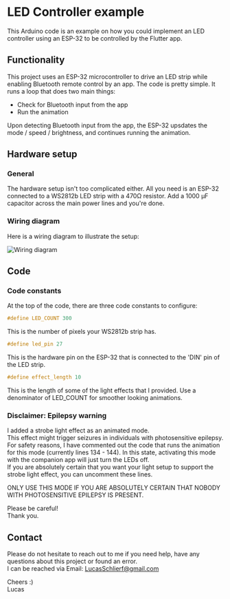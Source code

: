 # LED Controller example

This Arduino code is an example on how you could implement an LED controller using an ESP-32 to be controlled by the Flutter app.

## Functionality

This project uses an ESP-32 microcontroller to drive an LED strip while enabling Bluetooth remote control by an app. The code is pretty simple. It runs a loop that does two main things:

- Check for Bluetooth input from the app
- Run the animation

Upon detecting Bluetooth input from the app, the ESP-32 upsdates the mode / speed / brightness, and continues running the animation.

## Hardware setup

### General

The hardware setup isn't too complicated either. All you need is an ESP-32 connected to a WS2812b LED strip with a 470Ω resistor. Add a 1000 μF capacitor across the main power lines and you're done.

### Wiring diagram

Here is a wiring diagram to illustrate the setup:

![Wiring diagram](https://i.imgur.com/rwAGRA5.png)

## Code

### Code constants

At the top of the code, there are three code constants to configure:

```C++
#define LED_COUNT 300
```

This is the number of pixels your WS2812b strip has.

```C++
#define led_pin 27
```

This is the hardware pin on the ESP-32 that is connected to the 'DIN' pin of the LED strip.

```C++
#define effect_length 10
```

This is the length of some of the light effects that I provided. Use a denominator of LED_COUNT for smoother looking animations.

### Disclaimer: Epilepsy warning

I added a strobe light effect as an animated mode.  
This effect might trigger seizures in individuals with photosensitive epilepsy.  
For safety reasons, I have commented out the code that runs the animation for this mode (currently lines 134 - 144). In this state, activating this mode with the companion app will just turn the LEDs off.  
If you are absolutely certain that you want your light setup to support the strobe light effect, you can uncomment these lines.

ONLY USE THIS MODE IF YOU ARE ABSOLUTELY CERTAIN THAT NOBODY WITH PHOTOSENSITIVE EPILEPSY IS PRESENT.

Please be careful!  
Thank you.

## Contact

Please do not hesitate to reach out to me if you need help, have any questions about this project or found an error.  
I can be reached via Email: [LucasSchlierf@gmail.com](mailto:LucasSchlierf@gmail.com)

Cheers :)  
Lucas
